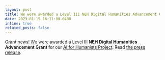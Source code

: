 ```yaml
---
layout: post
title: We were awarded a Level III NEH Digital Humanities Advancement Grant for AI for Humanists!
date: 2023-01-15 16:11:00-0400
inline: true
related_posts: false
---
```


Grant news! We were awarded a Level III **NEH Digital Humanities Advancement Grant** for our [AI for Humanists Project](https://aiforhumanists.com/). Read [the press release](https://www.neh.gov/blog/announcing-new-odh-awards-january-2023). 

